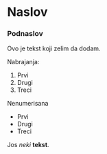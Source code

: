 # Naslov
### Podnaslov

Ovo je tekst koji zelim da dodam.

Nabrajanja:
1. Prvi
2. Drugi
3. Treci

Nenumerisana
* Prvi
* Drugi
* Treci

Jos *neki* **tekst**.
